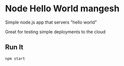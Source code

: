 # Node Hello World mangesh

Simple node.js app that servers "hello world"

Great for testing simple deployments to the cloud

## Run It

`npm start`
